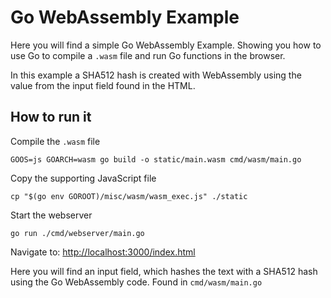 # Go WebAssembly Example

Here you will find a simple Go WebAssembly Example. Showing you how to use Go to compile a `.wasm` file and run Go functions in the browser.

In this example a SHA512 hash is created with WebAssembly using the value from the input field found in the HTML.

## How to run it

Compile the `.wasm` file

```shell
GOOS=js GOARCH=wasm go build -o static/main.wasm cmd/wasm/main.go
```

Copy the supporting JavaScript file

```shell
cp "$(go env GOROOT)/misc/wasm/wasm_exec.js" ./static
```

Start the webserver

```shell
go run ./cmd/webserver/main.go
```

Navigate to: [http://localhost:3000/index.html](http://localhost:3000/index.html)

Here you will find an input field, which hashes the text with a SHA512 hash using the Go WebAssembly code. Found in `cmd/wasm/main.go`

